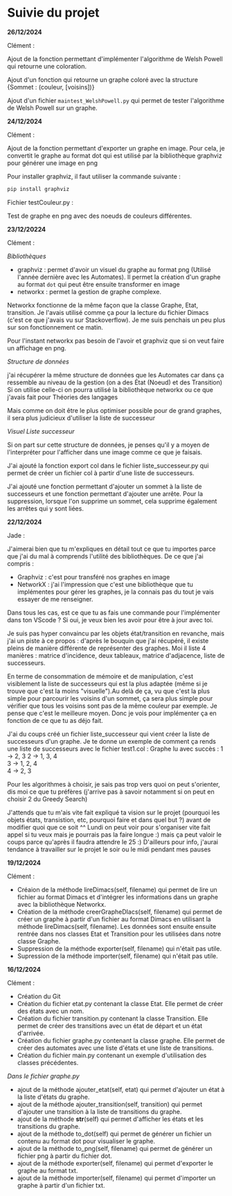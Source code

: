 # Suivie du projet

**26/12/2024**

Clément :

Ajout de la fonction permettant d'implémenter l'algorithme de Welsh Powell qui retourne une coloration.

Ajout d'un fonction qui retourne un graphe coloré avec la structure {Sommet : (couleur, [voisins])}

Ajout d'un fichier `maintest_WelshPowell.py` qui permet de tester l'algorithme de Welsh Powell sur un graphe. 

**24/12/2024**

Clément :


Ajout de la fonction permettant d'exporter un graphe en image. Pour cela, je convertit le graphe au format dot qui est utilisé par la bibliothèque graphviz pour générer une image en png


Pour installer graphviz, il faut utiliser la commande suivante :
```bash
pip install graphviz
```

Fichier testCouleur.py : 

Test de graphe en png avec des noeuds de couleurs différentes.


**23/12/20224**

Clément : 

*Bibliothèques*

- graphviz : permet d'avoir un visuel du graphe au format png (Utilisé l'année dernière avec les Automates). Il permet la création d'un graphe au format `dot` qui peut être ensuite transformer en image
- networkx : permet la gestion de graphe complexe. 

Networkx fonctionne de la même façon que la classe Graphe, Etat, transition. Je l'avais utilisé comme ça pour la lecture du fichier Dimacs (c'est ce que j'avais vu sur Stackoverflow). Je me suis penchais un peu plus sur son fonctionnement ce matin.  

Pour l'instant networkx pas besoin de l'avoir et graphviz que si on veut faire un affichage en png. 

*Structure de données* 

j'ai récupérer la même structure de données que les Automates car dans ça ressemble au niveau de la gestion (on a des État (Noeud) et des Transition) 
Si on utilise celle-ci on pourra utilisé la bibliothèque networkx ou ce que j'avais fait pour Théories des langages

Mais comme on doit être le plus optimiser possible pour de grand graphes, il sera plus judicieux d'utiliser la liste de successeur

*Visuel Liste successeur*

Si on part sur cette structure de données, je penses qu'il y a moyen de l'interpréter pour l'afficher dans une image comme ce que je faisais.


J'ai ajouté la fonction export col dans le fichier liste_successeur.py qui permet de créer un fichier col à partir d'une liste de successeurs.

J'ai ajouté une fonction permettant d'ajouter un sommet à la liste de successeurs et une fonction permettant d'ajouter une arrête. Pour la suppression, lorsque l'on supprime un sommet, cela supprime également les arrêtes qui y sont liées.

**22/12/2024**

Jade :

J'aimerai bien que tu m'expliques en détail tout ce que tu importes parce que j'ai du mal à comprends l'utilité des bibliothèques. De ce que j'ai compris :

- Graphviz : c'est pour transféré nos graphes en image
- NetworkX : j'ai l'impression que c'est une bibliothèque que tu implémentes pour gérer les graphes, je la connais pas du tout je vais essayer de me renseigner.

Dans tous les cas, est ce que tu as fais une commande pour l'implémenter dans ton VScode ? Si oui, je veux bien les avoir pour être à jour avec toi.

Je suis pas hyper convaincu par les objets état/transition en revanche, mais j'ai un piste à ce propos : d'après le bouquin que j'ai récupéré, il existe pleins de manière différente de représenter des graphes. Moi il liste 4 manières : matrice d'incidence, deux tableaux, matrice d'adjacence, liste de successeurs.

En terme de consommation de mémoire et de manipulation, c'est visiblement la liste de successeurs qui est la plus adaptée (même si je trouve que c'est la moins "visuelle").Au delà de ça, vu que c'est la plus simple pour parcourir les voisins d'un sommet, ça sera plus simple pour vérifier que tous les voisins sont pas de la même couleur par exemple. Je pense que c'est le meilleure moyen. Donc je vois pour implémenter ça en fonction de ce que tu as déjo fait.

J'ai du coups créé un fichier liste_successeur qui vient créer la liste de successeurs d'un graphe.
Je te donne un exemple de comment ça rends une liste de successeurs avec le fichier test1.col :
Graphe lu avec succès :
1 -> 2, 3
2 -> 1, 3, 4  
3 -> 1, 2, 4  
4 -> 2, 3

Pour les algorithmes à choisir, je sais pas trop vers quoi on peut s'orienter, dis moi ce que tu préfères (j'arrive pas à savoir notamment si on peut en choisir 2 du Greedy Search)

J'attends que tu m'ais vite fait expliqué ta vision sur le projet (pourquoi les objets états, transistion, etc, pourquoi faire et dans quel but ?) avant de modifier quoi que ce soit ^^ Lundi on peut voir pour s'organiser vite fait appel si tu veux mais je pourrais pas la faire longue :) mais ça peut valoir le coups parce qu'après il faudra attendre le 25 :)
D'ailleurs pour info, j'aurai tendance à travailler sur le projet le soir ou le midi pendant mes pauses


**19/12/2024**

Clément :

- Créaion de la méthode lireDimacs(self, filename) qui permet de lire un fichier au format Dimacs et d'intégrer les informations dans un graphe avec la bibliothèque Networkx.
- Création de la méthode creerGrapheDIacs(self, filename) qui permet de créer un graphe à partir d'un fichier au format Dimacs en utilisant la méthode lireDimacs(self, filename). Les données sont ensuite ensuite rentrée dans nos classes Etat et Transition pour les utilisées dans notre classe Graphe.
- Suppression de la méthode exporter(self, filename) qui n'était pas utile.
- Supression de la méthode importer(self, filename) qui n'était pas utile.



**16/12/2024**

Clément :

- Création du Git
- Création du fichier etat.py contenant la classe Etat. Elle permet de créer des états avec un nom.
- Création du fichier transition.py contenant la classe Transition. Elle permet de créer des transitions avec un état de départ et un état d'arrivée.
- Création du fichier graphe.py contenant la classe graphe. Elle permet de créer des automates avec une liste d'états et une liste de transitions.
- Création du fichier main.py contenant un exemple d'utilisation des classes précédentes.

_Dans le fichier graphe.py_

- ajout de la méthode ajouter_etat(self, etat) qui permet d'ajouter un état à la liste d'états du graphe.
- ajout de la méthode ajouter_transition(self, transition) qui permet d'ajouter une transition à la liste de transitions du graphe.
- ajout de la méthode **str**(self) qui permet d'afficher les états et les transitions du graphe.
- ajout de la méthode to_dot(self) qui permet de générer un fichier un contenu au format dot pour visualiser le graphe.
- ajout de la méthode to_png(self, filename) qui permet de générer un fichier png à partir du fichier dot.
- ajout de la méthode exporter(self, filename) qui permet d'exporter le graphe au format txt.
- ajout de la méthode importer(self, filename) qui permet d'importer un graphe à partir d'un fichier txt.
  

